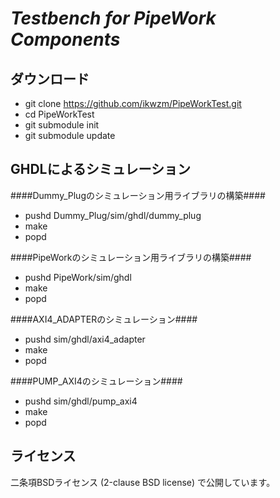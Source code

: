 *Testbench for PipeWork Components*
===================================

ダウンロード
------------

* git clone https://github.com/ikwzm/PipeWorkTest.git
* cd PipeWorkTest
* git submodule init
* git submodule update

GHDLによるシミュレーション
---------------------------

####Dummy_Plugのシミュレーション用ライブラリの構築####

* pushd Dummy_Plug/sim/ghdl/dummy_plug
* make
* popd

####PipeWorkのシミュレーション用ライブラリの構築####

* pushd PipeWork/sim/ghdl
* make
* popd

####AXI4_ADAPTERのシミュレーション####

* pushd sim/ghdl/axi4_adapter
* make
* popd

####PUMP_AXI4のシミュレーション####

* pushd sim/ghdl/pump_axi4
* make
* popd

ライセンス
----------

二条項BSDライセンス (2-clause BSD license) で公開しています。
